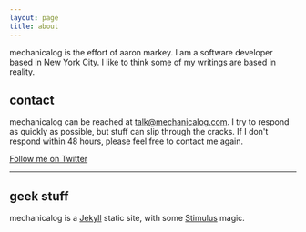 ```yaml
---
layout: page
title: about
---
```


mechanicalog is the effort of aaron markey. I am a software developer based
in New York City. I like to think some of my writings are based in reality.

## contact

mechanicalog can be reached at <talk@mechanicalog.com>.
I try to respond as quickly as possible, but stuff can slip through
the cracks. If I don't respond within 48 hours, please feel free to
contact me again.

[Follow me on Twitter](https://twitter.com/mechanicamarkey)

---

## geek stuff

mechanicalog is a [Jekyll](https://jekyllrb.com/) static site, with some [Stimulus](https://stimulus.hotwire.dev/) magic.

